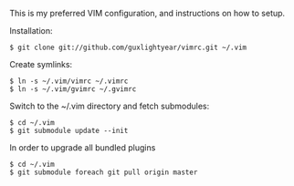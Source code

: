 This is my preferred VIM configuration, and instructions on how to setup.

Installation:

	$ git clone git://github.com/guxlightyear/vimrc.git ~/.vim

Create symlinks:

	$ ln -s ~/.vim/vimrc ~/.vimrc
	$ ln -s ~/.vim/gvimrc ~/.gvimrc

Switch to the ~/.vim directory and fetch submodules:

	$ cd ~/.vim
	$ git submodule update --init

In order to upgrade all bundled plugins

	$ cd ~/.vim
	$ git submodule foreach git pull origin master
